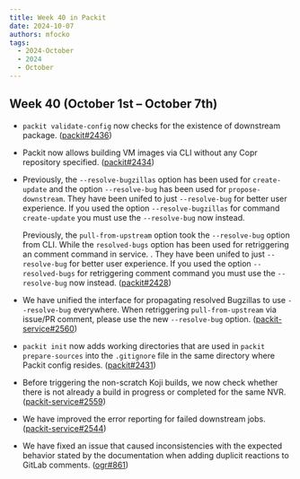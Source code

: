 ```yaml
---
title: Week 40 in Packit
date: 2024-10-07
authors: mfocko
tags:
  - 2024-October
  - 2024
  - October
---
```


## Week 40 (October 1st – October 7th)

- `packit validate-config` now checks for the existence of downstream package. ([packit#2436](https://github.com/packit/packit/pull/2436))
- Packit now allows building VM images via CLI without any Copr repository specified. ([packit#2434](https://github.com/packit/packit/pull/2434))
- Previously, the `--resolve-bugzillas` option has been used for `create-update` and the option `--resolve-bug` has been used for `propose-downstream`. They have been unifed to just `--resolve-bug` for better user experience.
  If you used the option `--resolve-bugzillas` for command `create-update` you must use the `--resolve-bug` now instead.

  Previously, the `pull-from-upstream` option took the `--resolve-bug` option from CLI.
  While the `resolved-bugs` option has been used for retriggering an comment command in service. . They have been unifed to just `--resolve-bug` for better user experience.
  If you used the option `--resolved-bugs` for retriggering comment command you must use the `--resolve-bug` now instead. ([packit#2428](https://github.com/packit/packit/pull/2428))

- We have unified the interface for propagating resolved Bugzillas to use `--resolve-bug` everywhere. When retriggering `pull-from-upstream` via issue/PR comment, please use the new `--resolve-bug` option. ([packit-service#2560](https://github.com/packit/packit-service/pull/2560))
- `packit init` now adds working directories that are used in `packit prepare-sources` into the `.gitignore` file in the same directory where Packit config resides. ([packit#2431](https://github.com/packit/packit/pull/2431))
- Before triggering the non-scratch Koji builds, we now check whether there is not already a build in progress or completed for the same NVR. ([packit-service#2559](https://github.com/packit/packit-service/pull/2559))
- We have improved the error reporting for failed downstream jobs. ([packit-service#2544](https://github.com/packit/packit-service/pull/2544))
- We have fixed an issue that caused inconsistencies with the expected behavior stated by the documentation when adding duplicit reactions to GitLab comments. ([ogr#861](https://github.com/packit/ogr/pull/861))
